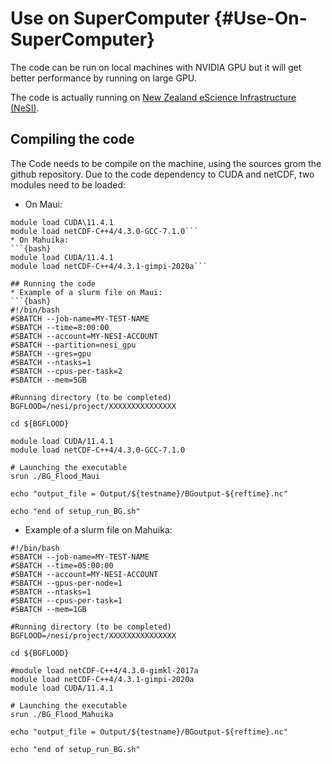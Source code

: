 # Use on SuperComputer {#Use-On-SuperComputer}

The code can be run on local machines with NVIDIA GPU but it will get better performance by running on large GPU.

The code is actually running on [New Zealand eScience Infrastructure (NeSI)](https://www.nesi.org.nz).

## Compiling the code
The Code needs to be compile on the machine, using the sources grom the github repository.
Due to the code dependency to CUDA and netCDF, two modules need to be loaded:
* On Maui:
 ```{bash} 
module load CUDA\11.4.1
module load netCDF-C++4/4.3.0-GCC-7.1.0```
* On Mahuika:
 ```{bash}
module load CUDA/11.4.1
module load netCDF-C++4/4.3.1-gimpi-2020a```

## Running the code
* Example of a slurm file on Maui:
```{bash}
#!/bin/bash
#SBATCH --job-name=MY-TEST-NAME
#SBATCH --time=8:00:00
#SBATCH --account=MY-NESI-ACCOUNT
#SBATCH --partition=nesi_gpu
#SBATCH --gres=gpu
#SBATCH --ntasks=1
#SBATCH --cpus-per-task=2
#SBATCH --mem=5GB

#Running directory (to be completed)
BGFLOOD=/nesi/project/XXXXXXXXXXXXXXX

cd ${BGFLOOD}

module load CUDA/11.4.1
module load netCDF-C++4/4.3.0-GCC-7.1.0

# Launching the executable
srun ./BG_Flood_Maui

echo "output_file = Output/${testname}/BGoutput-${reftime}.nc"

echo "end of setup_run_BG.sh"
```


* Example of a slurm file on Mahuika:
```{bash}
#!/bin/bash
#SBATCH --job-name=MY-TEST-NAME
#SBATCH --time=05:00:00
#SBATCH --account=MY-NESI-ACCOUNT
#SBATCH --gpus-per-node=1
#SBATCH --ntasks=1
#SBATCH --cpus-per-task=1
#SBATCH --mem=1GB

#Running directory (to be completed)
BGFLOOD=/nesi/project/XXXXXXXXXXXXXXX

cd ${BGFLOOD}

#module load netCDF-C++4/4.3.0-gimkl-2017a
module load netCDF-C++4/4.3.1-gimpi-2020a
module load CUDA/11.4.1

# Launching the executable
srun ./BG_Flood_Mahuika

echo "output_file = Output/${testname}/BGoutput-${reftime}.nc"

echo "end of setup_run_BG.sh"


```


